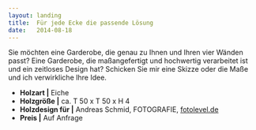 ```yaml
---
layout: landing
title:  Für jede Ecke die passende Lösung
date:   2014-08-18
---
```


Sie möchten eine Garderobe, die genau zu Ihnen und Ihren vier Wänden passt? Eine Garderobe, die maßangefertigt und hochwertig verarbeitet ist und ein zeitloses Design hat? Schicken Sie mir eine Skizze oder die Maße und ich verwirkliche Ihre Idee. 

* **Holzart \|** Eiche
* **Holzgröße \|** ca. T 50 x T 50 x H 4
* **Holzdesign für \|** Andreas Schmid, FOTOGRAFIE, [fotolevel.de][1]
* **Preis \|** Auf Anfrage

 [1]: http://fotolevel.de
